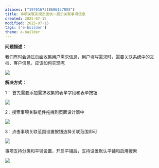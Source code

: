 ```yaml
---
aliases: ["1970167318686157008"]
title: 事项关联实现页面统一展示关联事项信息
created: 2025-07-15
modified: 2025-07-15
tags: ['e-builder']
theme: e-builder
---
```


**问题描述：**

我们有时会通过页面收集用户需求信息，用户填写需求时，需要关联系统中的文档、客户信息，应该如何实现呢

![](f34496af76f65729d623a521092a627b.jpg)

**解决方式：**

1： 首先需要添加需求收集的表单字段和表单按钮

![](8ff033a997aee1529544de967bdf9032.jpg)

2：搜索事项关联组件拖拽到页面设计器中

![](6b1259b7157d521550ef24d6fc7f8233.jpg)

3：点击事项关联范围设置按钮选择关联范围即可

![](4dfae51c3f0db285d8f80245c8cfe6be.jpg)

事项支持分类和平铺设置，开启平铺后，支持设置默认平铺和启用搜索

![](73b780fbc3c22fbaaa11a3c4cee31370.jpg)